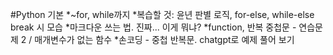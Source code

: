 #Python 기본
*~for, while까지
*복습할 것: 윤년 판별 로직, for-else, while-else break 시 모습
*마크다운 쓰는 법. 진짜... 이게 뭐냐?
*function, 반복 중첩문 - 연습문제 2 / 매개변수가 없는 함수
*손코딩 - 중첩 반복문. chatgpt로 예제 풀어 보기